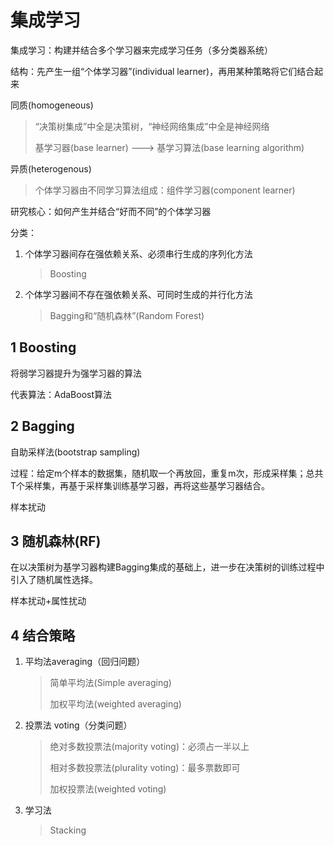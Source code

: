 # 集成学习

集成学习：构建并结合多个学习器来完成学习任务（多分类器系统）

结构：先产生一组“个体学习器”(individual learner)，再用某种策略将它们结合起来



同质(homogeneous)

> “决策树集成”中全是决策树，“神经网络集成”中全是神经网络
>
> 基学习器(base learner) ---> 基学习算法(base learning algorithm)



异质(heterogenous)

> 个体学习器由不同学习算法组成：组件学习器(component learner)



研究核心：如何产生并结合“好而不同”的个体学习器



分类：

1. 个体学习器间存在强依赖关系、必须串行生成的序列化方法

   > Boosting

2. 个体学习器间不存在强依赖关系、可同时生成的并行化方法

   > Bagging和“随机森林”(Random Forest)



## 1 Boosting

将弱学习器提升为强学习器的算法



代表算法：AdaBoost算法



## 2 Bagging

自助采样法(bootstrap sampling)

过程：给定m个样本的数据集，随机取一个再放回，重复m次，形成采样集；总共T个采样集，再基于采样集训练基学习器，再将这些基学习器结合。



样本扰动

##  3 随机森林(RF)

在以决策树为基学习器构建Bagging集成的基础上，进一步在决策树的训练过程中引入了随机属性选择。



样本扰动+属性扰动

## 4 结合策略

1. 平均法averaging（回归问题）

   > 简单平均法(Simple averaging)
   >
   > 加权平均法(weighted averaging)

2. 投票法 voting（分类问题）

   > 绝对多数投票法(majority voting)：必须占一半以上
   >
   > 相对多数投票法(plurality voting)：最多票数即可
   >
   > 加权投票法(weighted voting)

3. 学习法

   > Stacking